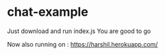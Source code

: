 # chat-example

Just download and run index.js
You are good to go


Now also running on : https://harshil.herokuapp.com/
